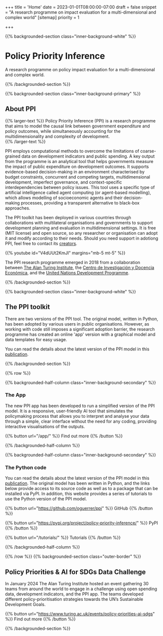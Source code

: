 +++
title = 'Home'
date = 2023-01-01T08:00:00-07:00
draft = false
snippet = "A research programme on impact evaluation for a multi-dimensional and complex world"
[sitemap]
  priority = 1

+++


{{% backgrounded-section class="inner-background-white" %}}

# Policy Priority Inference

<div class="pt-3 social-snippet">
A research programme on policy impact evaluation for a multi-dimensional and complex world.</div>

{{% /backgrounded-section %}} 


{{% backgrounded-section class="inner-background-primary" %}}

## About PPI

{{% larger-text %}}
Policy Priority Inference (PPI) is a research programme that aims to model the causal link between government expenditure and policy outcomes, while simultaneously accounting for the multidimensionality and complexity of development.  
{{% /larger-text %}} 

PPI employs computational methods to overcome the limitations of coarse-grained data on development indicators and public spending. A key output from the programme is an analytical tool that helps governments measure the impact of public expenditure on development outcomes. It supports evidence-based decision-making in an environment characterised by budget constraints, concurrent and competing targets, multidimensional development, imperfect governance, and context-specific interdependencies between policy issues. This tool uses a specific type of artificial intelligence called agent computing (or agent-based modelling), which allows modelling of socioeconomic agents and their decision- making processes, providing a transparent alternative to black-box approaches.  

The PPI toolkit has been deployed in various countries through collaborations with multilateral organisations and governments to support development planning and evaluation in multidimensional settings. It is free (MIT license) and open source, so any researcher or organisation can adopt it and modify according to their needs. Should you need support in adotiong PPI, feel free to contact its <a href="https://policypriority.org/creators">creators</a>.

{{% youtube id="V4dUUt2KmJI" margins="mb-5 mt-5" %}}

The PPI research programme emerged in 2018 from a collaboration between <a href="http://turing.ac.uk/">The Alan Turing Institute</a>, the <a href="https://www.cide.edu/">Centro de Investigación y Docencia Económica</a>, and the <a href="https://www.undp.org/">United Nations Development Programme</a>.

{{% /backgrounded-section %}}



{{% backgrounded-section class="inner-background-white" %}}


## The PPI toolkit


There are two versions of the PPI tool. The original model, written in Python, has been adopted by various users in public organisations. However, as working with code still imposes a significant adoption barrier, the research programme has created an online 'app' version with a graphical model and data templates for easy usage. 

You can read the details about the latest version of the PPI model in this <a href="https://doi.org/10.1016/j.worlddev.2023.106256">publication</a>. 

{{% /backgrounded-section %}}


{{% row %}}


{{% backgrounded-half-column class="inner-background-secondary" %}}

### The App

The new PPI app has been developed to run a simplified version of the PPI model. It is a responsive, user-friendly AI tool that simulates the policymaking process that allows you to interpret and analyse your data through a simple, clear interface without the need for any coding, providing interactive visualisations of the outputs.



{{% button url="/app/" %}}
Find out more
{{% /button %}}

{{% /backgrounded-half-column %}}


{{% backgrounded-half-column class="inner-background-secondary" %}}

### The Python code

You can read the details about the latest version of the PPI model in this <a href="https://doi.org/10.1016/j.worlddev.2023.106256">publication</a>. The original model has been written in Python, and the links below provide access to its source code as well as to a package that can be installed via PyPI. In addition, this website provides a series of tutorials to use the Python version of the PPI model.<br>

{{% button url="https://github.com/oguerrer/ppi" %}}
GitHub
{{% /button %}}

{{% button url="https://pypi.org/project/policy-priority-inference/" %}}
PyPI
{{% /button %}}

{{% button url="/tutorials/" %}}
Tutorials
{{% /button %}}


{{% /backgrounded-half-column %}}

{{% /row %}}
{{% backgrounded-section class="outer-border" %}}


## Policy Priorities & AI for SDGs Data Challenge 

 
In January 2024 The Alan Turing Institute hosted an event gathering 30 teams from around the world to engage in a challenge using open spending data, development indicators, and the PPI app. The teams developed different policy-prioritisation strategies towards the UN’s Sustainable Development Goals. 
 

{{% button url="https://www.turing.ac.uk/events/policy-priorities-ai-sdgs" %}}
Find out more
{{% /button %}}

{{% /backgrounded-section %}}

